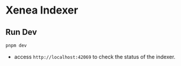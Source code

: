 # Xenea Indexer

## Run Dev

```bash
pnpm dev
```

- access `http://localhost:42069` to check the status of the indexer.
